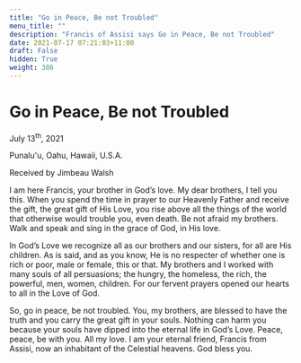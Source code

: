 ```yaml
---
title: "Go in Peace, Be not Troubled"
menu_title: ""
description: "Francis of Assisi says Go in Peace, Be not Troubled"
date: 2021-07-17 07:21:03+11:00
draft: False
hidden: True
weight: 386
---
```

# Go in Peace, Be not Troubled

July 13<sup>th</sup>, 2021 

Punalu'u, Oahu, Hawaii, U.S.A.

Received by Jimbeau Walsh   



I am here Francis, your brother in God’s love. My dear brothers, I tell you this. When you spend the time in prayer to our Heavenly Father and receive the gift, the great gift of His Love, you rise above all the things of the world that otherwise would trouble you, even death. Be not afraid my brothers. Walk and speak and sing in the grace of God, in His love. 

In God’s Love we recognize all as our brothers and our sisters, for all are His children. As is said, and as you know, He is no respecter of whether one is rich or poor, male or female, this or that. My brothers and I worked with many souls of all persuasions; the hungry, the homeless, the rich, the powerful, men, women, children. For our fervent prayers opened our hearts to all in the Love of God. 

So, go in peace, be not troubled. You, my brothers, are blessed to have the truth and you carry the great gift in your souls. Nothing can harm you because your souls have dipped into the eternal life in God’s Love. Peace, peace, be with you. All my love. I am your eternal friend, Francis from Assisi, now an inhabitant of the Celestial heavens. God bless you.